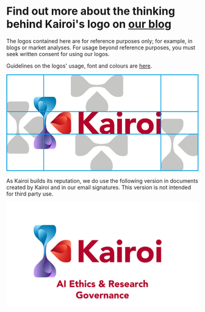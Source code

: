 # Find out more about the thinking behind Kairoi's logo on [our blog](https://kairoi.uk/blog/branding-kairoi/)

The logos contained here are for reference purposes only; for example, in blogs or market analyses. For usage beyond reference purposes, you must seek written consent for using our logos.

Guidelines on the logos' usage, font and colours are [here](https://github.com/KairoiAI/Branding/blob/main/Logo/Kairoi_Logo_Guidelines.pdf). 

<img src="https://github.com/KairoiAI/Branding/blob/main/Logo/Kairoi_Logo_Clear-space-guide.png" alt="Kairoi's logo with markers around to show the space that should be left around it" align="centre">

As Kairoi builds its reputation, we do use the following version in documents created by Kairoi and in our email signatures. This version is not intended for third party use.

<img src="https://github.com/KairoiAI/Branding/blob/main/Logo/Kairoi_Logo-and-info.png" alt="Kairoi's logo plus the text 'AI Ethics & Research Governance'" align="centre">
